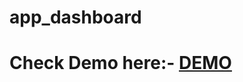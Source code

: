 # app_dashboard

# Check Demo here:- <a href='https://vandanmshah.github.io/app_dashboard/'>DEMO</a> 
